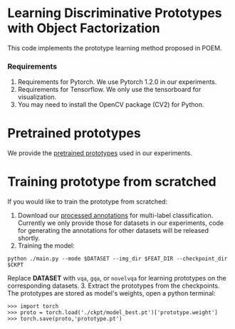 # Learning Discriminative Prototypes with Object Factorization

This code implements the prototype learning method proposed in POEM.

### Requirements
1. Requirements for Pytorch. We use Pytorch 1.2.0 in our experiments.
2. Requirements for Tensorflow. We only use the tensorboard for visualization.
3. You may need to install the OpenCV package (CV2) for Python.

# Pretrained prototypes
We provide the [pretrained prototypes](https://drive.google.com/file/d/1jt6VRDgcmjtr_Oz_tm9F3EuJj5CIvnmr/view?usp=sharing) used in our experiments.

# Training prototype from scratched
If you would like to train the prototype from scratched:
1. Download our [processed annotations](https://drive.google.com/file/d/1t3ZyRKNLL0Pg3hmrOJIUWOjQpv78ahuP/view?usp=sharing) for multi-label classification. Currently we only provide those for datasets in our experiments, code for generating the annotations for other datasets will be released shortly.
2. Training the model:
```
python ./main.py --mode $DATASET --img_dir $FEAT_DIR --checkpoint_dir $CKPT
```
Replace **DATASET** with `vqa`, `gqa`, or `novelvqa` for learning prototypes on the corresponding datasets.
3. Extract the prototypes from the checkpoints. The prototypes are stored as model's weights, open a python terminal:
```
>>> import torch
>>> proto = torch.load('./ckpt/model_best.pt')['prototype.weight']
>>> torch.save(proto,'prototype.pt')
```
